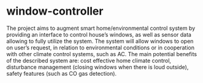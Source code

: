 # window-controller
The project aims to augment smart home/environmental control system by providing an interface to control house’s windows, as well as sensor data allowing to fully utilize the system. The system will allow windows to open on user’s request, in relation to environmental conditions or in cooperation with other climate control systems, such as AC. The main potential benefits of the described system are: cost effective home climate control, disturbance management (closing windows when there is loud outside), safety features (such as CO gas detection).

